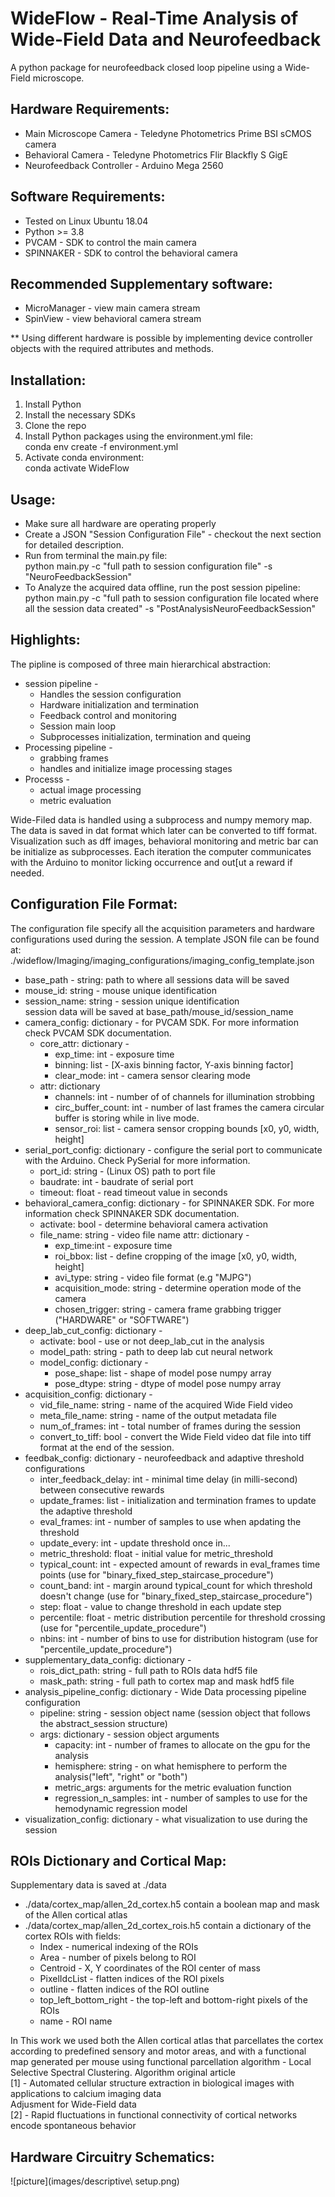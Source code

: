 # WideFlow - Real-Time Analysis of Wide-Field Data and Neurofeedback
A python package for neurofeedback closed loop pipeline using a Wide-Field microscope.

## Hardware Requirements:
* Main Microscope Camera - Teledyne Photometrics Prime BSI sCMOS camera
* Behavioral Camera - Teledyne Photometrics Flir Blackfly S GigE
* Neurofeedback Controller - Arduino Mega 2560

## Software Requirements:
* Tested on Linux Ubuntu 18.04
* Python >= 3.8
* PVCAM - SDK to control the main camera
* SPINNAKER - SDK to control the behavioral camera

## Recommended Supplementary software:
* MicroManager - view main camera stream
* SpinView - view behavioral camera stream

** Using different hardware is possible by implementing device controller objects with the required attributes and methods.


## Installation:
1. Install Python
2. Install the necessary SDKs
3. Clone the repo
4. Install Python packages using the environment.yml file:<br />
	conda env create -f environment.yml
5. Activate conda environment:<br />
	conda activate WideFlow

## Usage:
* Make sure all hardware are operating properly
* Create a JSON "Session Configuration File" - checkout the next section for detailed description.
* Run from terminal the main.py file:<br />
python main.py -c "full path to session configuration file" -s "NeuroFeedbackSession"
* To Analyze the acquired data offline, run the post session pipeline:<br />
python main.py -c "full path to session configuration file located where all the session data created" -s "PostAnalysisNeuroFeedbackSession"


## Highlights:
The pipline is composed of three main hierarchical abstraction:
* session pipeline - 
	* Handles the session configuration
	* Hardware initialization and termination
	* Feedback control and monitoring
	* Session main loop
	* Subprocesses initialization, termination and queing
* Processing pipeline - 
	* grabbing frames
	* handles and initialize image processing stages
* Processs - 
	* actual image processing
	* metric evaluation

Wide-Filed data is handled using a subprocess and numpy memory map. The data is saved in dat format which later can be converted to tiff format.
Visualization such as dff images, behavioral monitoring and metric bar can be initialize as subprocesses.
Each iteration the computer communicates with the Arduino to monitor licking occurrence and out[ut a reward if needed.


## Configuration File Format:
The configuration file specify all the acquisition parameters and hardware configurations used during the session.
A template JSON file can be found at:
./wideflow/Imaging/imaging_configurations/imaging_config_template.json
* base_path - string: path to where all sessions data will be saved
* mouse_id: string - mouse unique identification
* session_name: string - session unique identification<br />
   session data will be saved at base_path/mouse_id/session_name
* camera_config: dictionary - for PVCAM SDK. For more information check PVCAM SDK documentation.
	* core_attr: dictionary - 
		* exp_time: int - exposure time
		* binning: list - [X-axis binning factor, Y-axis binning factor]
		* clear_mode: int - camera sensor clearing mode
	* attr: dictionary
		* channels: int - number of of channels for illumination strobbing
		* circ_buffer_count: int - number of last frames the camera circular buffer is storing while in live mode.
		* sensor_roi: list - camera sensor cropping bounds [x0, y0, width, height]
* serial_port_config: dictionary - configure the serial port to communicate with the Arduino. Check PySerial for more information.
	* port_id: string - (Linux OS) path to port file
	* baudrate: int - baudrate of serial port
	* timeout: float - read timeout value in seconds
* behavioral_camera_config: dictionary - for SPINNAKER SDK. For more information check SPINNAKER SDK documentation.
	* activate: bool - determine behavioral camera activation
	* file_name: string - video file name
	attr: dictionary - 
		* exp_time:int - exposure time
		* roi_bbox: list - define cropping of the image [x0, y0, width, height] 
		* avi_type: string - video file format (e.g "MJPG")
		* acquisition_mode: string - determine operation mode of the camera
		* chosen_trigger: string - camera frame grabbing trigger ("HARDWARE" or "SOFTWARE")
* deep_lab_cut_config: dictionary - 
	* activate: bool - use or not deep_lab_cut in the analysis
	* model_path: string - path to deep lab cut neural network 
	* model_config: dictionary - 
		* pose_shape: list - shape of model pose numpy array
		* pose_dtype: string - dtype of model pose numpy array
* acquisition_config: dictionary - 
	* vid_file_name: string - name of the acquired Wide Field video
	* meta_file_name: string - name of the output metadata file
	* num_of_frames: int - total number of frames during the session
	* convert_to_tiff: bool - convert the Wide Field video dat file into tiff format at the end of the session.	
* feedbak_config: dictionary - neurofeedback and adaptive threshold configurations
	* inter_feedback_delay: int - minimal time delay (in milli-second) between consecutive rewards
    * update_frames: list - initialization and termination frames to update the adaptive threshold
    * eval_frames: int - number of samples to use when apdating the threshold
    * update_every: int - update threshold once in...
	* metric_threshold: float - initial value for metric_threshold
    * typical_count: int - expected amount of rewards in eval_frames time points (use for "binary_fixed_step_staircase_procedure")
    * count_band: int - margin around typical_count for which threshold doesn't change (use for "binary_fixed_step_staircase_procedure")
    * step: float - value to change threshold in each update step
    * percentile: float - metric distribution percentile for threshold crossing (use for "percentile_update_procedure")
    * nbins: int - number of bins to use for distribution histogram  (use for "percentile_update_procedure")
* supplementary_data_config: dictionary - 
	* rois_dict_path: string - full path to ROIs data hdf5 file
    * mask_path: string - full path to cortex map and mask hdf5 file
* analysis_pipeline_config: dictionary - Wide Data processing pipeline configuration
	* pipeline: string - session object name (session object that follows the abstract_session structure)
	* args: dictionary - session object arguments
		* capacity: int - number of frames to allocate on the gpu for the analysis
		* hemisphere: string - on what hemisphere to perform the analysis("left", "right" or "both")
		* metric_args: arguments for the metric evaluation function
		* regression_n_samples: int - number of samples to use for the hemodynamic regression model
* visualization_config: dictionary - what visualization to use during the session



## ROIs Dictionary and Cortical Map:
Supplementary data is saved at ./data
* ./data/cortex_map/allen_2d_cortex.h5 contain a boolean map and mask of the Allen cortical atlas
* ./data/cortex_map/allen_2d_cortex_rois.h5 contain a dictionary of the cortex ROIs with fields:
	* Index - numerical indexing of the ROIs
	* Area - number of pixels belong to ROI
	* Centroid - X, Y coordinates of the ROI center of mass
	* PixelIdcList - flatten indices of the ROI pixels
	* outline - flatten indices of the ROI outline
	* top_left_bottom_right - the top-left and bottom-right pixels of the ROIs
	* name - ROI name

In This work we used both the Allen cortical atlas that parcellates the cortex according to predefined sensory and motor areas, 
and with a functional map generated per mouse using functional parcellation algorithm - Local Selective Spectral Clustering.
Algorithm original article<br />
[1] - Automated cellular structure extraction in biological images with applications to calcium imaging data<br />
Adjusment for Wide-Field data<br />
[2] - Rapid fluctuations in functional connectivity of cortical networks encode spontaneous behavior


## Hardware Circuitry Schematics:
![picture](images/descriptive\ setup.png)